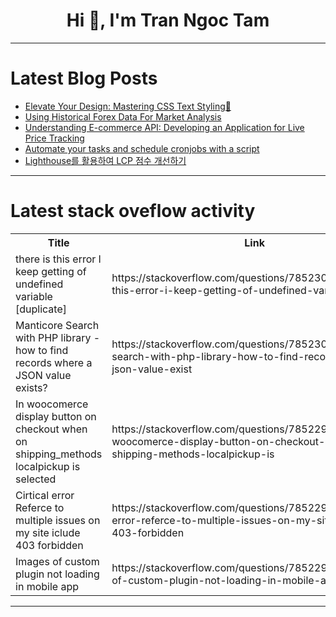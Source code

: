 <h1 align="center">Hi 👋, I'm Tran Ngoc Tam</h1>

---

# Latest Blog Posts 
<!-- BLOG-POST-LIST:START -->
- [Elevate Your Design: Mastering CSS Text Styling🚀](https://dev.to/dharamgfx/elevate-your-design-mastering-css-text-styling-39mb)
- [Using Historical Forex Data For Market Analysis](https://dev.to/jspeedster/using-historical-forex-data-for-market-analysis-216m)
- [Understanding E-commerce API: Developing an Application for Live Price Tracking](https://dev.to/serpdogapi/understanding-e-commerce-api-developing-an-application-for-live-price-tracking-a9o)
- [Automate your tasks and schedule cronjobs with a script](https://dev.to/florenceokoli/automate-your-tasks-and-schedule-cronjobs-with-a-script-2de5)
- [Lighthouse를 활용하여 LCP 점수 개선하기](https://dev.to/hxxtae/lighthousereul-hwalyonghayeo-lcp-jeomsu-gaeseonhagi-3o3i)
<!-- BLOG-POST-LIST:END -->

---

# Latest stack oveflow activity
<table>
  <tr><th>Title</th><th>Link</th></tr>
  <!-- STACKOVERFLOW:START --><tr><td>there is this error I keep getting of undefined variable [duplicate]</td><td>https://stackoverflow.com/questions/78523050/there-is-this-error-i-keep-getting-of-undefined-variable</td></tr><tr><td>Manticore Search with PHP library - how to find records where a JSON value exists?</td><td>https://stackoverflow.com/questions/78523034/manticore-search-with-php-library-how-to-find-records-where-a-json-value-exist</td></tr><tr><td>In woocomerce display button on checkout when on shipping_methods localpickup is selected</td><td>https://stackoverflow.com/questions/78522995/in-woocomerce-display-button-on-checkout-when-on-shipping-methods-localpickup-is</td></tr><tr><td>Cirtical error Referce to multiple issues on my site iclude 403 forbidden</td><td>https://stackoverflow.com/questions/78522955/cirtical-error-referce-to-multiple-issues-on-my-site-iclude-403-forbidden</td></tr><tr><td>Images of custom plugin not loading in mobile app</td><td>https://stackoverflow.com/questions/78522925/images-of-custom-plugin-not-loading-in-mobile-app</td></tr><!-- STACKOVERFLOW:END -->
</table>

---



